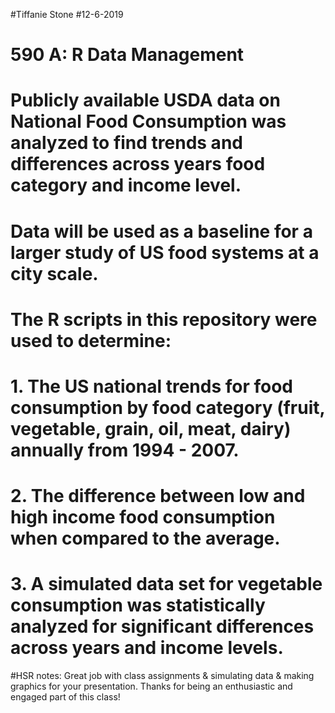 #Tiffanie Stone
#12-6-2019
# 590 A: R Data Management

# Publicly available USDA data on National Food Consumption was analyzed to find trends and differences across years food category and income level.
# Data will be used as a baseline for a larger study of US food systems at a city scale.

# The R scripts in this repository were used to determine:

# 1. The US national trends for food consumption by food category (fruit, vegetable, grain, oil, meat, dairy) annually from 1994 - 2007. 

# 2. The difference between low and high income food consumption when compared to the average.

# 3. A simulated data set for vegetable consumption was statistically analyzed for significant differences across years and income levels. 

#HSR notes: Great job with class assignments & simulating data & making graphics for your presentation. Thanks for being an enthusiastic and engaged part of this class! 
